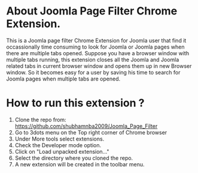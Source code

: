 # About Joomla Page Filter Chrome Extension.
This is a Joomla page filter Chrome Extension for Joomla user that find it occassionally time consuming to look for Joomla 
or Joomla pages when there are multiple tabs opened.
Suppose you have a browser window with multiple tabs running, this extension closes all the Joomla and Joomla related tabs in current browser window and opens them up in new Browser window. So it becomes easy for a user by saving his time to search for Joomla pages when multiple tabs are opened.

# How to run this extension ?
1. Clone the repo from: https://github.com/shubhamnba2009/Joomla_Page_Filter
1. Go to 3dots menu on the Top right corner of Chrome browser
2. Under More tools select extensions.
3. Check the Developer mode option.
4. Click on "Load unpacked extension..."
5. Select the directory where you cloned the repo.
6. A new extension will be created in the toolbar menu.
